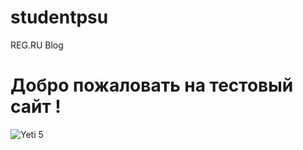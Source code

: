 # studentpsu
REG.RU Blog
# Добро пожаловать на тестовый сайт !
![Yeti 5](https://www.psu.by/images/form-style/gerb/logo-gerb-horizontall-big-rus-jpg.jpg)
